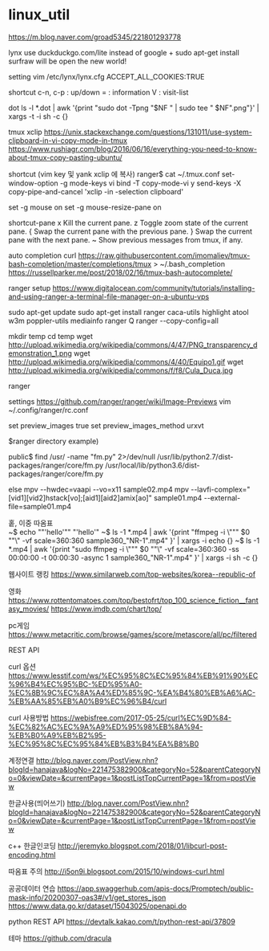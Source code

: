 # linux_util


https://m.blog.naver.com/groad5345/221801293778

lynx
use duckduckgo.com/lite instead of google
+
sudo apt-get install surfraw 
will be open the new world!

setting
vim /etc/lynx/lynx.cfg
ACCEPT_ALL_COOKIES:TRUE

shortcut
c-n, c-p : up/down
= : information
V : visit-list

dot
ls -l *.dot | awk '{print "sudo dot -Tpng "$NF " | sudo tee " $NF".png"}' | xargs -t -i sh -c {}
 
tmux
xclip
https://unix.stackexchange.com/questions/131011/use-system-clipboard-in-vi-copy-mode-in-tmux
https://www.rushiagr.com/blog/2016/06/16/everything-you-need-to-know-about-tmux-copy-pasting-ubuntu/

shortcut
(vim key 및 yank xclip 에 복사)
ranger$ cat ~/.tmux.conf
set-window-option -g mode-keys vi
bind -T copy-mode-vi y send-keys -X copy-pipe-and-cancel 'xclip -in -selection clipboard'

set -g mouse on
set -g mouse-resize-pane on

shortcut-pane
x Kill the current pane.
z Toggle zoom state of the current pane.
{ Swap the current pane with the previous pane.
} Swap the current pane with the next pane.
~ Show previous messages from tmux, if any.

auto completion 
curl https://raw.githubusercontent.com/imomaliev/tmux-bash-completion/master/completions/tmux > ~/.bash_completion
https://russellparker.me/post/2018/02/16/tmux-bash-autocomplete/

ranger
setup
https://www.digitalocean.com/community/tutorials/installing-and-using-ranger-a-terminal-file-manager-on-a-ubuntu-vps

sudo apt-get update
sudo apt-get install ranger caca-utils highlight atool w3m poppler-utils mediainfo
ranger
Q
ranger --copy-config=all

mkdir temp
cd temp
wget http://upload.wikimedia.org/wikipedia/commons/4/47/PNG_transparency_demonstration_1.png
wget http://upload.wikimedia.org/wikipedia/commons/4/40/Equipo1.gif
wget http://upload.wikimedia.org/wikipedia/commons/f/f8/Cula_Duca.jpg

ranger

settings
https://github.com/ranger/ranger/wiki/Image-Previews
vim ~/.config/ranger/rc.conf

set preview_images true
set preview_images_method urxvt

$ranger directory example)

public$ find /usr/ -name "fm.py" 2>/dev/null
/usr/lib/python2.7/dist-packages/ranger/core/fm.py
/usr/local/lib/python3.6/dist-packages/ranger/core/fm.py

else
mpv --hwdec=vaapi --vo=x11 sample02.mp4
mpv --lavfi-complex="[vid1][vid2]hstack[vo];[aid1][aid2]amix[ao]" sample01.mp4 --external-file=sample01.mp4


홑, 이중 따옴표  
~$ echo \""'hello'"\"
"'hello'"
~$ ls -1 *.mp4 | awk '{print "ffmpeg -i \\\"\"" $0 "\"\\\" -vf scale=360:360 sample360_"NR-1".mp4" }' | xargs -i echo {}
~$ ls -1 *.mp4 | awk '{print "sudo ffmpeg -i \\\"\"" $0 "\"\\\" -vf scale=360:360 -ss 00:00:00 -t 00:00:30 -async 1 sample360_"NR-1".mp4" }' | xargs -i sh -c {}


웹사이트 랭킹
https://www.similarweb.com/top-websites/korea--republic-of

영화
https://www.rottentomatoes.com/top/bestofrt/top_100_science_fiction__fantasy_movies/
https://www.imdb.com/chart/top/

pc게임
https://www.metacritic.com/browse/games/score/metascore/all/pc/filtered


REST API

curl 옵션 
https://www.lesstif.com/ws/%EC%95%8C%EC%95%84%EB%91%90%EC%96%B4%EC%95%BC-%ED%95%A0-%EC%8B%9C%EC%8A%A4%ED%85%9C-%EA%B4%80%EB%A6%AC-%EB%AA%85%EB%A0%B9%EC%96%B4/curl

curl 사용방법
https://webisfree.com/2017-05-25/curl%EC%9D%84-%EC%82%AC%EC%9A%A9%ED%95%98%EB%8A%94-%EB%B0%A9%EB%B2%95-%EC%95%8C%EC%95%84%EB%B3%B4%EA%B8%B0

계정연결
http://blog.naver.com/PostView.nhn?blogId=hanajava&logNo=221475382900&categoryNo=52&parentCategoryNo=0&viewDate=&currentPage=1&postListTopCurrentPage=1&from=postView

한글사용(띄어쓰기)
http://blog.naver.com/PostView.nhn?blogId=hanajava&logNo=221475382900&categoryNo=52&parentCategoryNo=0&viewDate=&currentPage=1&postListTopCurrentPage=1&from=postView

c++ 한글인코딩
http://jeremyko.blogspot.com/2018/01/libcurl-post-encoding.html

따옴표 주의
http://i5on9i.blogspot.com/2015/10/windows-curl.html

공공데이터 연습
https://app.swaggerhub.com/apis-docs/Promptech/public-mask-info/20200307-oas3#/v1/get_stores_json
https://www.data.go.kr/dataset/15043025/openapi.do


python REST API
https://devtalk.kakao.com/t/python-rest-api/37809


테마
https://github.com/dracula
